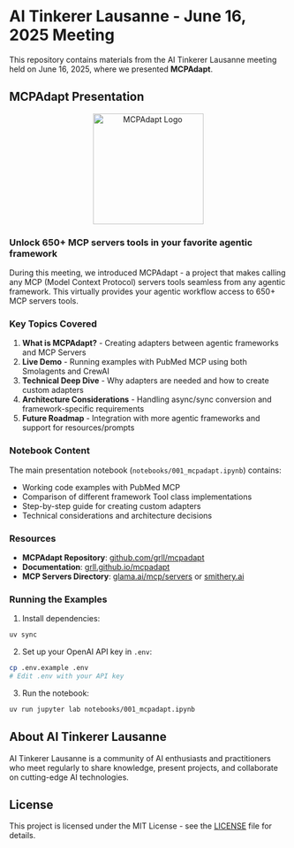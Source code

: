 # AI Tinkerer Lausanne - June 16, 2025 Meeting

This repository contains materials from the AI Tinkerer Lausanne meeting held on June 16, 2025, where we presented **MCPAdapt**.

## MCPAdapt Presentation

<p align="center">
  <img src="https://grll.github.io/mcpadapt/assets/logo_dark_transparent_cropped.png" alt="MCPAdapt Logo" width="200">
</p>

### Unlock 650+ MCP servers tools in your favorite agentic framework

During this meeting, we introduced MCPAdapt - a project that makes calling any MCP (Model Context Protocol) servers tools seamless from any agentic framework. This virtually provides your agentic workflow access to 650+ MCP servers tools.

### Key Topics Covered

1. **What is MCPAdapt?** - Creating adapters between agentic frameworks and MCP Servers
2. **Live Demo** - Running examples with PubMed MCP using both Smolagents and CrewAI
3. **Technical Deep Dive** - Why adapters are needed and how to create custom adapters
4. **Architecture Considerations** - Handling async/sync conversion and framework-specific requirements
5. **Future Roadmap** - Integration with more agentic frameworks and support for resources/prompts

### Notebook Content

The main presentation notebook (`notebooks/001_mcpadapt.ipynb`) contains:
- Working code examples with PubMed MCP
- Comparison of different framework Tool class implementations
- Step-by-step guide for creating custom adapters
- Technical considerations and architecture decisions

### Resources

- **MCPAdapt Repository**: [github.com/grll/mcpadapt](https://github.com/grll/mcpadapt)
- **Documentation**: [grll.github.io/mcpadapt](https://grll.github.io/mcpadapt/)
- **MCP Servers Directory**: [glama.ai/mcp/servers](https://glama.ai/mcp/servers) or [smithery.ai](https://smithery.ai/)

### Running the Examples

1. Install dependencies:
```bash
uv sync
```

2. Set up your OpenAI API key in `.env`:
```bash
cp .env.example .env
# Edit .env with your API key
```

3. Run the notebook:
```bash
uv run jupyter lab notebooks/001_mcpadapt.ipynb
```

## About AI Tinkerer Lausanne

AI Tinkerer Lausanne is a community of AI enthusiasts and practitioners who meet regularly to share knowledge, present projects, and collaborate on cutting-edge AI technologies.

## License

This project is licensed under the MIT License - see the [LICENSE](LICENSE) file for details.